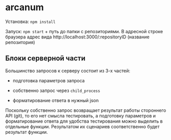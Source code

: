 # arcanum
 
Установка: `npm install`

Запуск: `npm start` + путь до папки с репозиториями. В адресной строке браузера адрес вида http://localhost:3000/:repositoryID (название репозитория)

## Блоки серверной части

Большинство запросов к серверу состоит из 3-х частей:

- подготовка параметров запроса

- собственно запрос через `child_process`

- форматирование ответа в нужный json

Поскольку собственно запрос возвращает результат работы стороннего API (git), то его нет смысла тестировать, а подготовку параметров и форматирование ответа для удобства тестирования можно выделить в отдельные функции. Результатом их сценариев соответственно будет результат функции.